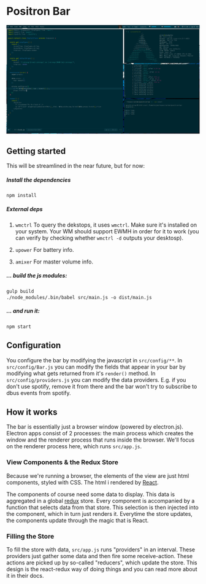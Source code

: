 # Positron Bar

![Screenshot](./docs/screenshots/april.png)

## Getting started

This will be streamlined in the near future, but for now:

##### Install the dependencies

```bash
npm install
```

##### External deps

1. `wmctrl`
To query the dekstops, it uses `wmctrl`. Make sure it's installed on your system.
Your WM should support EWMH in order for it to work (you can verify by checking whether `wmctrl -d` outputs your desktosp).

2. `upower`
For battery info.

3. `amixer`
For master volume info.

##### ... build the js modules:

```
gulp build
./node_modules/.bin/babel src/main.js -o dist/main.js
```

##### ... and run it:

```
npm start
```

## Configuration

You configure the bar by modifying the javascript in `src/config/**`. 
In `src/config/Bar.js` you can modify the fields that appear in your bar by modifying what gets returned from it's `render()` method.
In `src/config/providers.js` you can modify the data providers. E.g. if you don't use spotify, remove it from there and the bar won't try to subscribe to dbus events from spotify.

## How it works

The bar is essentially just a browser window (powered by electron.js).
Electron apps consist of 2 processes: the main process which creates the window and the renderer process that runs inside the browser.
We'll focus on the renderer process here, which runs `src/app.js`.

### View Components & the Redux Store

Because we're running a browser, the elements of the view are just html components, styled with CSS.
The html i rendered by [React](https://facebook.github.io/react/index.html).

The components of course need some data to display.
This data is aggregated in a global [redux](http://redux.js.org/docs/introduction/index.html) store.
Every component is accompanied by a function that selects data from that store.
This selection is then injected into the component, which in turn just renders it.
Everytime the store updates, the components update through the magic that is React.

### Filling the Store

To fill the store with data, `src/app.js` runs "providers" in an interval.
These providers just gather some data and then fire some receive-action.
These actions are picked up by so-called "reducers", which update the store.
This design is the react-redux way of doing things and you can read more about it in their docs.

